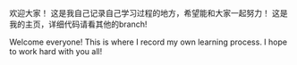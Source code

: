 欢迎大家！
这是我自己记录自己学习过程的地方，希望能和大家一起努力！
这是我的主页，详细代码请看其他的branch!


Welcome everyone!
This is where I record my own learning process. I hope to work hard with you all!

<!---
AirRising/AirRising is a ✨ special ✨ repository because its `README.md` (this file) appears on your GitHub profile.
You can click the Preview link to take a look at your changes.
--->
